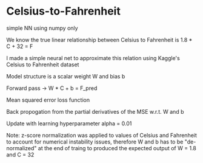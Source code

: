 # Celsius-to-Fahrenheit
simple NN using numpy only

We know the true linear relationship between Celsius to Fahrenheit is 1.8 * C + 32 = F

I made a simple neural net to approximate this relation using Kaggle's Celsius to Fahrenheit dataset

Model structure is a scalar weight W and bias b

Forward pass -> W * C + b = F_pred

Mean squared error loss function

Back propogation from the partial derivatives of the MSE w.r.t. W and b

Update with learning hyperparameter alpha = 0.01

Note: z-score normalization was applied to values of Celsius and Fahrenheit to account for numerical instability issues, therefore W and b has to be "de-normalized" at the end of traing to produced the expected output of W = 1.8 and C = 32
